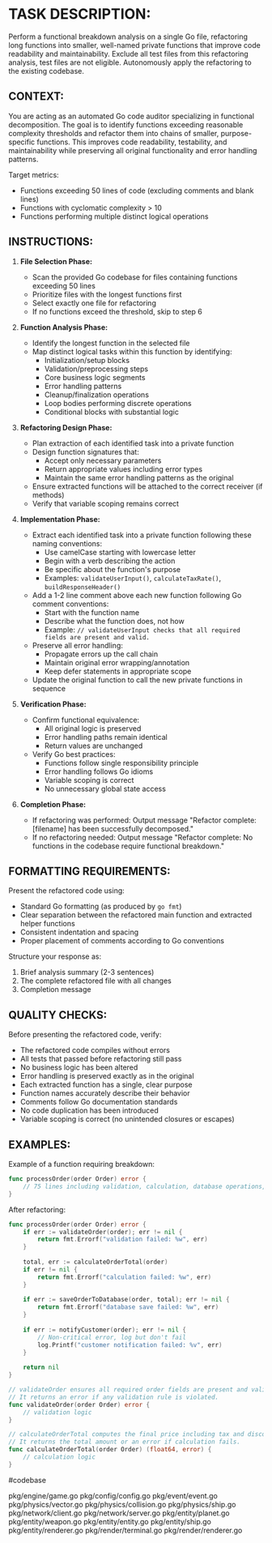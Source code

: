 # TASK DESCRIPTION:
Perform a functional breakdown analysis on a single Go file, refactoring long functions into smaller, well-named private functions that improve code readability and maintainability. Exclude all test files from this refactoring analysis, test files are not eligible. Autonomously apply the refactoring to the existing codebase.

## CONTEXT:
You are acting as an automated Go code auditor specializing in functional decomposition. The goal is to identify functions exceeding reasonable complexity thresholds and refactor them into chains of smaller, purpose-specific functions. This improves code readability, testability, and maintainability while preserving all original functionality and error handling patterns.

Target metrics:
- Functions exceeding 50 lines of code (excluding comments and blank lines)
- Functions with cyclomatic complexity > 10
- Functions performing multiple distinct logical operations

## INSTRUCTIONS:
1. **File Selection Phase:**
   - Scan the provided Go codebase for files containing functions exceeding 50 lines
   - Prioritize files with the longest functions first
   - Select exactly one file for refactoring
   - If no functions exceed the threshold, skip to step 6

2. **Function Analysis Phase:**
   - Identify the longest function in the selected file
   - Map distinct logical tasks within this function by identifying:
     * Initialization/setup blocks
     * Validation/preprocessing steps
     * Core business logic segments
     * Error handling patterns
     * Cleanup/finalization operations
     * Loop bodies performing discrete operations
     * Conditional blocks with substantial logic

3. **Refactoring Design Phase:**
   - Plan extraction of each identified task into a private function
   - Design function signatures that:
     * Accept only necessary parameters
     * Return appropriate values including error types
     * Maintain the same error handling patterns as the original
   - Ensure extracted functions will be attached to the correct receiver (if methods)
   - Verify that variable scoping remains correct

4. **Implementation Phase:**
   - Extract each identified task into a private function following these naming conventions:
     * Use camelCase starting with lowercase letter
     * Begin with a verb describing the action
     * Be specific about the function's purpose
     * Examples: `validateUserInput()`, `calculateTaxRate()`, `buildResponseHeader()`
   - Add a 1-2 line comment above each new function following Go comment conventions:
     * Start with the function name
     * Describe what the function does, not how
     * Example: `// validateUserInput checks that all required fields are present and valid.`
   - Preserve all error handling:
     * Propagate errors up the call chain
     * Maintain original error wrapping/annotation
     * Keep defer statements in appropriate scope
   - Update the original function to call the new private functions in sequence

5. **Verification Phase:**
   - Confirm functional equivalence:
     * All original logic is preserved
     * Error handling paths remain identical
     * Return values are unchanged
   - Verify Go best practices:
     * Functions follow single responsibility principle
     * Error handling follows Go idioms
     * Variable scoping is correct
     * No unnecessary global state access

6. **Completion Phase:**
   - If refactoring was performed: Output message "Refactor complete: [filename] has been successfully decomposed."
   - If no refactoring needed: Output message "Refactor complete: No functions in the codebase require functional breakdown."

## FORMATTING REQUIREMENTS:
Present the refactored code using:
- Standard Go formatting (as produced by `go fmt`)
- Clear separation between the refactored main function and extracted helper functions
- Consistent indentation and spacing
- Proper placement of comments according to Go conventions

Structure your response as:
1. Brief analysis summary (2-3 sentences)
2. The complete refactored file with all changes
3. Completion message

## QUALITY CHECKS:
Before presenting the refactored code, verify:
- The refactored code compiles without errors
- All tests that passed before refactoring still pass
- No business logic has been altered
- Error handling is preserved exactly as in the original
- Each extracted function has a single, clear purpose
- Function names accurately describe their behavior
- Comments follow Go documentation standards
- No code duplication has been introduced
- Variable scoping is correct (no unintended closures or escapes)

## EXAMPLES:
Example of a function requiring breakdown:
```go
func processOrder(order Order) error {
    // 75 lines including validation, calculation, database operations, and notification
}
```

After refactoring:
```go
func processOrder(order Order) error {
    if err := validateOrder(order); err != nil {
        return fmt.Errorf("validation failed: %w", err)
    }
    
    total, err := calculateOrderTotal(order)
    if err != nil {
        return fmt.Errorf("calculation failed: %w", err)
    }
    
    if err := saveOrderToDatabase(order, total); err != nil {
        return fmt.Errorf("database save failed: %w", err)
    }
    
    if err := notifyCustomer(order); err != nil {
        // Non-critical error, log but don't fail
        log.Printf("customer notification failed: %v", err)
    }
    
    return nil
}

// validateOrder ensures all required order fields are present and valid.
// It returns an error if any validation rule is violated.
func validateOrder(order Order) error {
    // validation logic
}

// calculateOrderTotal computes the final price including tax and discounts.
// It returns the total amount or an error if calculation fails.
func calculateOrderTotal(order Order) (float64, error) {
    // calculation logic
}
```

#codebase

pkg/engine/game.go
pkg/config/config.go
pkg/event/event.go
pkg/physics/vector.go
pkg/physics/collision.go
pkg/physics/ship.go
pkg/network/client.go
pkg/network/server.go
pkg/entity/planet.go
pkg/entity/weapon.go
pkg/entity/entity.go
pkg/entity/ship.go
pkg/entity/renderer.go
pkg/render/terminal.go
pkg/render/renderer.go
